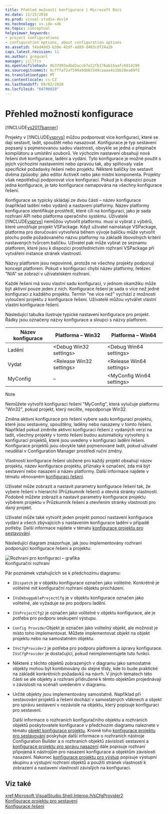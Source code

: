 ```yaml
---
title: Přehled možností konfigurace | Microsoft Docs
ms.date: 11/15/2016
ms.prod: visual-studio-dev14
ms.technology: vs-ide-sdk
ms.topic: conceptual
helpviewer_keywords:
- project configurations
- configuration options, about configuration options
ms.assetid: f4ad4dd3-b39e-42df-ad89-d403cdf24a2b
caps.latest.revision: 11
ms.author: gregvanl
manager: jillfra
ms.openlocfilehash: 0b37d93adbd2accb7a12fb176ab15aafc6914190
ms.sourcegitcommit: 6cfffa72af599a9d667249caaaa411bb28ea69fd
ms.translationtype: MT
ms.contentlocale: cs-CZ
ms.lasthandoff: 09/02/2020
ms.locfileid: "64790928"
---
```

# <a name="configuration-options-overview"></a>Přehled možností konfigurace
[!INCLUDE[vs2017banner](../../includes/vs2017banner.md)]

Projekty v [!INCLUDE[vsprvs](../../includes/vsprvs-md.md)] můžou podporovat více konfigurací, které se dají sestavit, ladit, spouštět nebo nasazovat. Konfigurace je typ sestavení popsaný s pojmenovanou sadou vlastností, obvykle se jedná o přepínače kompilátoru a umístění souborů. Ve výchozím nastavení obsahují nová řešení dvě konfigurace, ladění a vydání. Tyto konfigurace je možné použít s jejich výchozími nastaveními nebo úpravou tak, aby splňovaly vaše specifické požadavky řešení nebo projektu. Některé balíčky lze sestavit dvěma způsoby: jako editor ActiveX nebo jako místní komponenta. Projekty však nepotřebují podporovat více konfigurací. Pokud je k dispozici pouze jedna konfigurace, je tato konfigurace namapována na všechny konfigurace řešení.  
  
 Konfigurace se typicky skládají ze dvou částí – název konfigurace (například ladění nebo vydání) a nastavení platformy. Název platformy konfigurace identifikuje prostředí, které cílí na konfiguraci, jako je sada rozhraní API nebo platforma operačního systému. Uživatelé [!INCLUDE[vsprvs](../../includes/vsprvs-md.md)] nemůžou vytvořit platformu. musí si vybrat z výběrů, které umožňuje projekt VSPackage. Když uživatel nainstaluje VSPackage, platforma pro doručování vytvořená během vývoje balíčku může vytvořit plochu podle požadovaného názvu platformy na základě libovolných kritérií nastavených tvůrcem balíčku. Uživatel pak může vybrat ze seznamu platforem, které jsou k dispozici prostřednictvím rozhraní VSPackage při vytváření instance stránek vlastností.  
  
 Názvy platforem jsou nepovinné, protože ne všechny projekty podporují koncept platforem. Pokud v konfiguraci chybí název platformy, řetězec "N/A" se zobrazí v uživatelském rozhraní.  
  
 Každé řešení má svou vlastní sadu konfigurací, v jednom okamžiku může být aktivní pouze jeden z nich. Konfigurace řešení je sada o více než jedné konfiguraci z každého projektu. Termín "ne více než" vychází z možnosti vyloučení projektu z konfigurace řešení. Uživatelé můžou vytvářet vlastní vlastní konfigurace řešení.  
  
 Následující tabulka ilustruje typické nastavení konfigurace pro projekt. Řádky jsou označeny názvy konfigurace a sloupci s názvy platforem.  
  
|Název konfigurace|Platforma – Win32|Platforma – Win64|  
|------------------------|----------------------|----------------------|  
|Ladění|\<Debug Win32 settings>|\<Debug Win64 settings>|  
|Vydat|\<Release Win32 settings>|\<Release Win64 settings>|  
|MyConfig|–|\<MyConfig Win64 settings>|  
  
> [!NOTE]
> Nemůžete vytvořit konfiguraci řešení "MyConfig", která vylučuje platformu "Win32", pokud projekt, který necílíte, nepodporuje Win32.  
  
 Změna aktivní konfigurace pro řešení vybere sadu konfigurací projektu, které jsou sestaveny, spouštěny, laděny nebo nasazeny v tomto řešení. Například pokud změníte aktivní konfiguraci řešení z vydaných verzí na ladit, všechny projekty v tomto řešení budou automaticky vytvořeny s konfigurací projektů, které jsou uvedeny v konfiguraci ladění řešení. Konfigurace projektů jsou obvykle také pojmenované ladit, pokud uživatel neudělal v Configuration Manager prostředí ruční změny.  
  
 Vlastnosti konfigurace řešení uložené pro každý projekt obsahují název projektu, název konfigurace projektu, příznaky k označení, zda má být sestavení nebo nasazení a název platformy. Další informace najdete v tématu věnovaném [konfiguraci řešení](../../extensibility/internals/solution-configuration.md).  
  
 Uživatel může zobrazit a nastavit parametry konfigurace řešení tak, že vybere řešení v hierarchii (Průzkumník řešení) a otevírá stránky vlastností. Podobně můžete zobrazit a nastavit parametry konfigurace projektu výběrem projektu v Průzkumník řešení a otevřením stránky vlastností pro daný projekt.  
  
 Uživatel může také vytvořit jeden projekt pomocí nastavení konfigurace vydání a všech zbývajících s nastavením konfigurace ladění v případě potřeby. Další informace najdete v tématu [konfigurace projektu pro sestavování](../../extensibility/internals/project-configuration-for-building.md).  
  
 Následující diagram znázorňuje, jak jsou implementovány rozhraní podporující konfigurace řešení a projektu:  
  
 ![Rozhraní pro konfiguraci – grafika](../../extensibility/internals/media/vsconfiginterfaces.gif "vsConfigInterfaces")  
Konfigurační rozhraní  
  
 Pár poznámek vztahujících se k předchozímu diagramu:  
  
- `IDispatch` je v objektu konfigurace označen jako volitelné. Konkrétně je volitelné mít konfigurační rozhraní objektu procházení.  
  
- `IVsDebuggableProjectCfg` je v objektu konfigurace označen jako volitelné, ale vyžaduje se pro podporu ladění.  
  
- `IVsProjectCfg2` je označen jako volitelné v objektu konfigurace, ale je potřeba pro podporu seskupení výstupu.  
  
- `Config Provider`Objekt je označen jako volitelný objekt, ale možnost je místo toho implementovat. Můžete implementovat objekt na objekt projektu nebo na samostatném objektu.  
  
- `IVsCfgProvider2` je potřeba pro podporu platforem a úpravy konfigurace. `IVsCfgProvider` je dostačující, pokud neimplementujete tuto funkci.  
  
- Některé z těchto objektů zobrazených v diagramu jako samostatné objekty mohou být kombinovány do stejné třídy, kde to bude praktické na základě konkrétních požadavků na návrh. V jiných tématech této části se ale objekty a rozhraní přidružené k těmto objektům projednávají v závislosti na scénáři uvedeném v diagramu.  
  
- Určité objekty jsou implementovány samostatně. Například při sestavování projektů a řešení dochází v samostatných vláknech a objekt pro správu sestavení v nezávisle na objektu, který popisuje konfiguraci pro sestavení.  
  
  Další informace o rozhraních konfiguračního objektu a rozhraních objektů poskytovatele konfigurace v předchozím diagramu naleznete v tématu [objekt konfigurace projektu](../../extensibility/internals/project-configuration-object.md). Kromě toho [konfigurace projektu pro sestavování](../../extensibility/internals/project-configuration-for-building.md) poskytuje další informace o rozhraních nástroje Configuration Builder a o rozhraních objektů závislosti sestavení a [konfigurace projektu pro správu nasazení](../../extensibility/internals/project-configuration-for-managing-deployment.md) dále popisuje rozhraní připojená k nástrojům pro nasazení konfigurace a objektům závislosti nasazení. Nakonec [konfigurace projektu pro výstup](../../extensibility/internals/project-configuration-for-output.md) popisuje výstupní skupinu a výstupní rozhraní objektů a použití stránek vlastností k zobrazení a nastavení vlastností závislých na konfiguraci.  
  
## <a name="see-also"></a>Viz také  
 <xref:Microsoft.VisualStudio.Shell.Interop.IVsCfgProvider2>   
 [Konfigurace projektu pro sestavení](../../extensibility/internals/project-configuration-for-building.md)   
 [Konfigurace řešení](../../extensibility/internals/solution-configuration.md)
